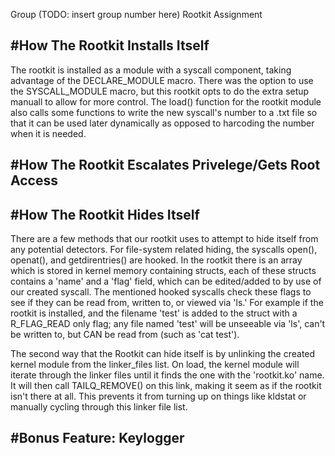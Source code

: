 Group (TODO: insert group number here) Rootkit Assignment

#How The Rootkit Installs Itself
---

The rootkit is installed as a module with a syscall component, taking advantage of the DECLARE_MODULE macro. There was the option to use the SYSCALL_MODULE macro, but this rootkit opts to do the extra setup manuall to allow for more control. The load() function for the rootkit module also calls some functions to write the new syscall's number to a .txt file so that it can be used later dynamically as opposed to harcoding the number when it is needed.

#How The Rootkit Escalates Privelege/Gets Root Access
---

#How The Rootkit Hides Itself
---

There are a few methods that our rootkit uses to attempt to hide itself from any potential detectors. For file-system related hiding, the syscalls open(), openat(), and getdirentries() are hooked. In the rootkit there is an array which is stored in kernel memory containing structs, each of these structs contains a 'name' and a 'flag' field, which can be edited/added to by use of our created syscall. The mentioned hooked syscalls check these flags to see if they can be read from, written to, or viewed via 'ls.' For example if the rootkit is installed, and the filename 'test' is added to the struct with a R\_FLAG\_READ only flag; any file named 'test' will be unseeable via 'ls', can't be written to, but CAN be read from (such as 'cat test').

The second way that the Rootkit can hide itself is by unlinking the created kernel module from the linker_files list. On load, the kernel module will iterate through the linker files until it finds the one with the 'rootkit.ko' name. It will then call TAILQ_REMOVE() on this link, making it seem as if the rootkit isn't there at all. This prevents it from turning up on things like kldstat or manually cycling through this linker file list.


#Bonus Feature: Keylogger
---
